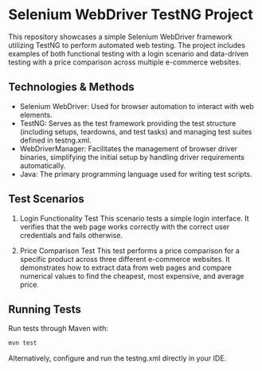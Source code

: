 # Selenium WebDriver TestNG Project

This repository showcases a simple Selenium WebDriver framework utilizing TestNG to perform automated web testing. The project includes examples of both functional testing with a login scenario and data-driven testing with a price comparison across multiple e-commerce websites.

## Technologies & Methods

- Selenium WebDriver: Used for browser automation to interact with web elements.
- TestNG: Serves as the test framework providing the test structure (including setups, teardowns, and test tasks) and managing test suites defined in testng.xml.
- WebDriverManager: Facilitates the management of browser driver binaries, simplifying the initial setup by handling driver requirements automatically.
- Java: The primary programming language used for writing test scripts.

## Test Scenarios
1. Login Functionality Test
This scenario tests a simple login interface. It verifies that the web page works correctly with the correct user credentials and fails otherwise.

2. Price Comparison Test
This test performs a price comparison for a specific product across three different e-commerce websites. It demonstrates how to extract data from web pages and compare numerical values to find the cheapest, most expensive, and average price.

## Running Tests
Run tests through Maven with:
```sh
mvn test
```
Alternatively, configure and run the testng.xml directly in your IDE.
